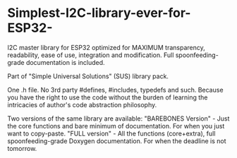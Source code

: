 # Simplest-I2C-library-ever-for-ESP32-
I2C master library for ESP32 optimized for MAXIMUM transparency, readability, ease of use, integration and modification. Full spoonfeeding-grade documentation is included. 

Part of "Simple Universal Solutions" (SUS) library pack.

One .h file. No 3rd party #defines, #includes, typedefs and such. Because you have the right to use the code without the burden of learning the intricacies of author's code abstraction philosophy.

Two versions of the same library are available:
  "BAREBONES Version" - Just the core functions and bare minimum of documentation. For when you just want to copy-paste.
  "FULL version" - All the functions (core+extra), full spoonfeeding-grade Doxygen documentation. For when the deadline is not tomorrow.
  
 
